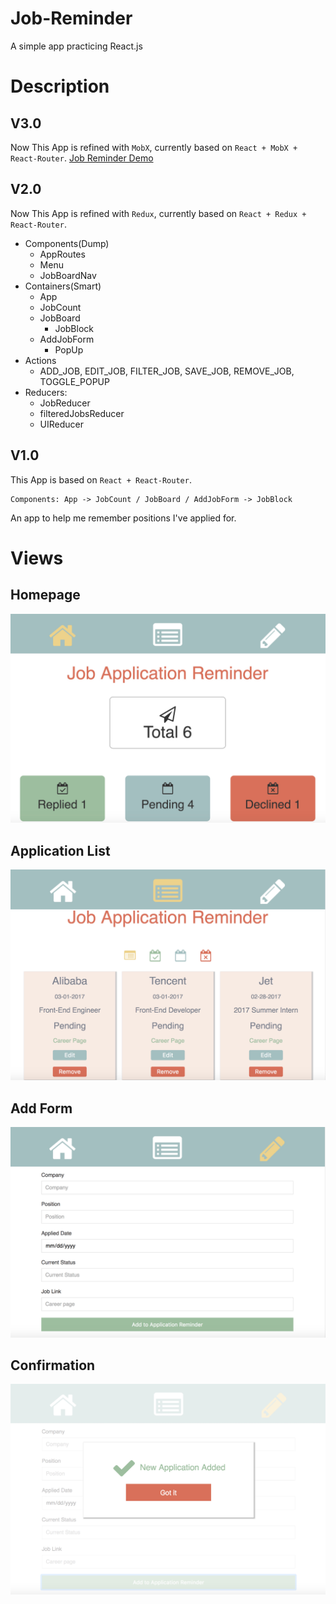 # Job-Reminder
A simple app practicing React.js

# Description

## V3.0
Now This App is refined with ```MobX```, currently based on ```React + MobX + React-Router```.
[Job Reminder Demo](https://robbyvan.github.io/jobReminder-mobx-v3.0/dist/#/)

## V2.0    
Now This App is refined with ```Redux```, currently based on ```React + Redux + React-Router```.

+ Components(Dump)
  - AppRoutes
  - Menu
  - JobBoardNav
+ Containers(Smart)
  - App
  - JobCount
  - JobBoard
    + JobBlock
  - AddJobForm
    + PopUp
+ Actions
  - ADD_JOB, EDIT_JOB, FILTER_JOB, SAVE_JOB, REMOVE_JOB, TOGGLE_POPUP
+ Reducers:
  - JobReducer
  - filteredJobsReducer
  - UIReducer

## V1.0    
This App is based on ```React + React-Router```.<br />
```
Components: App -> JobCount / JobBoard / AddJobForm -> JobBlock
```
An app to help me remember positions I've applied for.<br />

# Views
## Homepage
![](./screenshots/homepage.jpeg)

## Application List
![](./screenshots/list.jpeg)

## Add Form
![](./screenshots/add.jpeg)

## Confirmation
![](./screenshots/confirm.jpeg)
